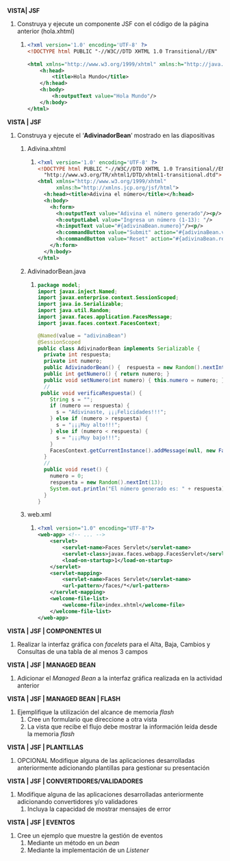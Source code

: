 **VISTA| JSF**

1. Construya y ejecute un componente JSF con el código de la página anterior (hola.xhtml) 

      1. ```xml
         <?xml version='1.0' encoding='UTF-8' ?>
         <!DOCTYPE html PUBLIC "-//W3C//DTD XHTML 1.0 Transitional//EN"
                                                                                            "http://www.w3.org/TR/xhtml1/DTD/xhtml1-transitional.dtd">
         <html xmlns="http://www.w3.org/1999/xhtml" xmlns:h="http://java.sun.com/jsf/html">
             <h:head>
                 <title>Hola Mundo</title>
             </h:head>
             <h:body>
                 <h:outputText value="Hola Mundo"/>
             </h:body>
         </html>
         ```



**VISTA | JSF**

1. Construya y ejecute el ‘**AdivinadorBean**’ mostrado en las diapositivas

   1. Adivina.xhtml

      1. ```xml
         <?xml version='1.0' encoding='UTF-8' ?>
         <!DOCTYPE html PUBLIC "-//W3C//DTD XHTML 1.0 Transitional//EN"
           "http://www.w3.org/TR/xhtml1/DTD/xhtml1-transitional.dtd">
         <html xmlns="http://www.w3.org/1999/xhtml"
               xmlns:h="http://xmlns.jcp.org/jsf/html">
           <h:head><title>Adivina el número</title></h:head>
           <h:body>
             <h:form>
               <h:outputText value="Adivina el número generado"/><p/>
               <h:outputLabel value="Ingresa un número (1-13): "/>
               <h:inputText value="#{adivinaBean.numero}"/><p/>
               <h:commandButton value="Submit" action="#{adivinaBean.verificaRespuesta()}"/>
               <h:commandButton value="Reset" action="#{adivinaBean.reset()}"/>
             </h:form>
           </h:body>
         </html>
         ```

   2. AdivinadorBean.java

      1. ```java
         package model;
         import javax.inject.Named;
         import javax.enterprise.context.SessionScoped;
         import java.io.Serializable;
         import java.util.Random;
         import javax.faces.application.FacesMessage;
         import javax.faces.context.FacesContext;

         @Named(value = "adivinaBean")
         @SessionScoped
         public class AdivinadorBean implements Serializable {
           private int respuesta;
           private int numero;
           public AdivinadorBean() {  respuesta = new Random().nextInt(13);  }
           public int getNumero() { return numero; }
           public void setNumero(int numero) { this.numero = numero; }
           //
          public void verificaRespuesta() {
             String s = "";
             if (numero == respuesta) {
               s = "Adivinaste, ¡¡¡Felicidades!!!";
             } else if (numero > respuesta) {
               s = "¡¡¡Muy alto!!!";
             } else if (numero < respuesta) {
               s = "¡¡¡Muy bajo!!!";
             }
             FacesContext.getCurrentInstance().addMessage(null, new FacesMessage(s));
           }
           //
           public void reset() {
             numero = 0;
             respuesta = new Random().nextInt(13);
             System.out.println("El número generado es: " + respuesta);
           }
         }
         ```

   3. web.xml

      1. ```xml
         <?xml version="1.0" encoding="UTF-8"?>
         <web-app> <!-- ... -->
             <servlet>
                 <servlet-name>Faces Servlet</servlet-name>
                 <servlet-class>javax.faces.webapp.FacesServlet</servlet-class>
                 <load-on-startup>1</load-on-startup>
             </servlet>
             <servlet-mapping>
                 <servlet-name>Faces Servlet</servlet-name>
                 <url-pattern>/faces/*</url-pattern>
             </servlet-mapping>
             <welcome-file-list>
                 <welcome-file>index.xhtml</welcome-file>
             </welcome-file-list>
         </web-app>
         ```



**VISTA | JSF | COMPONENTES UI**

1. Realizar la interfaz gráfica con *facelets* para el Alta, Baja, Cambios y Consultas de una tabla de al menos 3 campos

**VISTA | JSF | MANAGED BEAN**

1. Adicionar el *Managed Bean* a la interfaz gráfica realizada en la actividad anterior

**VISTA | JSF | MANAGED BEAN | FLASH**

1. Ejemplifique la utilización del alcance de memoria *flash*
   1. Cree un formulario que direccione a otra vista
   2. La vista que recibe el flujo debe mostrar la información leída desde la memoria *flash*

**VISTA | JSF | PLANTILLAS**

1. OPCIONAL
   Modifique alguna de las aplicaciones desarrolladas anteriormente adicionando plantillas para gestionar su presentación

**VISTA | JSF | CONVERTIDORES/VALIDADORES**

1. Modifique alguna de las aplicaciones desarrolladas anteriormente adicionando convertidores y/o validadores
   1. Incluya la capacidad de mostrar mensajes de error

**VISTA | JSF | EVENTOS**

1. Cree un ejemplo que muestre la gestión de eventos
   1. Mediante un método en un *bean*
   2. Mediante la implementación de un *Listener*
